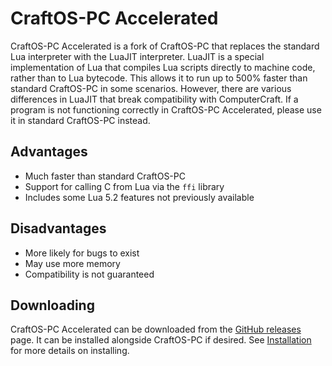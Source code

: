 # CraftOS-PC Accelerated
CraftOS-PC Accelerated is a fork of CraftOS-PC that replaces the standard Lua interpreter with the LuaJIT interpreter. LuaJIT is a special implementation of Lua that compiles Lua scripts directly to machine code, rather than to Lua bytecode. This allows it to run up to 500% faster than standard CraftOS-PC in some scenarios. However, there are various differences in LuaJIT that break compatibility with ComputerCraft. If a program is not functioning correctly in CraftOS-PC Accelerated, please use it in standard CraftOS-PC instead.

## Advantages
* Much faster than standard CraftOS-PC
* Support for calling C from Lua via the `ffi` library
* Includes some Lua 5.2 features not previously available

## Disadvantages
* More likely for bugs to exist
* May use more memory
* Compatibility is not guaranteed

## Downloading
CraftOS-PC Accelerated can be downloaded from the [GitHub releases](https://github.com/MCJack123/craftos2/releases) page. It can be installed alongside CraftOS-PC if desired. See [Installation](installation) for more details on installing.